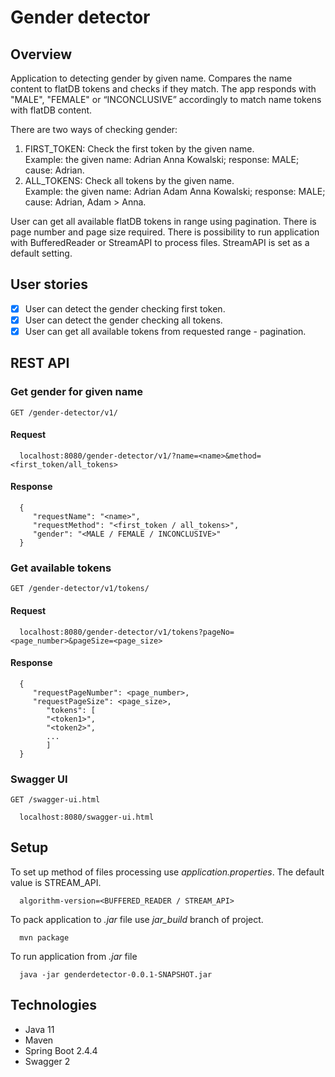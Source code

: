 # Gender detector

## Overview
Application to detecting gender by given name. Compares the name content to flatDB tokens and checks if they match.
The app responds with "MALE", "FEMALE" or “INCONCLUSIVE” accordingly to match name tokens with flatDB content.

There are two ways of checking gender:
1. FIRST_TOKEN: Check the first token by the given name. 
   <br>Example: the given name: Adrian Anna Kowalski; response: MALE; cause: Adrian.
2. ALL_TOKENS: Check all tokens by the given name.
   <br>Example: the given name: Adrian Adam Anna Kowalski; response: MALE; cause: Adrian, Adam > Anna.
   
User can get all available flatDB tokens in range using pagination. There is page number and page size required.
There is possibility to run application with BufferedReader or StreamAPI to process files. StreamAPI is set as a default
setting.

## User stories
- [x] User can detect the gender checking first token.
- [x] User can detect the gender checking all tokens.
- [x] User can get all available tokens from requested range - pagination.

## REST API
### Get gender for given name
`GET /gender-detector/v1/`
#### Request
      localhost:8080/gender-detector/v1/?name=<name>&method=<first_token/all_tokens>
#### Response
      {
         "requestName": "<name>",
         "requestMethod": "<first_token / all_tokens>",
         "gender": "<MALE / FEMALE / INCONCLUSIVE>"
      }
### Get available tokens
`GET /gender-detector/v1/tokens/`
#### Request
      localhost:8080/gender-detector/v1/tokens?pageNo=<page_number>&pageSize=<page_size>
#### Response
      {
         "requestPageNumber": <page_number>,
         "requestPageSize": <page_size>,
            "tokens": [
            "<token1>",
            "<token2>",
            ...
            ]
      }
### Swagger UI
`GET /swagger-ui.html`

      localhost:8080/swagger-ui.html

## Setup
To set up method of files processing use _application.properties_. The default value is STREAM_API.

      algorithm-version=<BUFFERED_READER / STREAM_API>

To pack application to _.jar_ file use _jar_build_ branch of project.
   
      mvn package

To run application from _.jar_ file
      
      java -jar genderdetector-0.0.1-SNAPSHOT.jar 

## Technologies
- Java 11
- Maven
- Spring Boot 2.4.4
- Swagger 2







